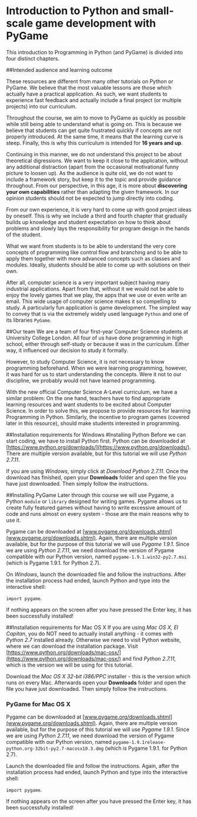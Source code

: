 Introduction to Python and small-scale game development with PyGame
=======


This introduction to Programming in Python (and PyGame) is divided into four distinct chapters.

##Intended audience and learning outcome

These resources are different from many other tutorials on Python or PyGame. We believe that the most valuable lessons are those which actually have a practical application. As such, we want students to experience fast feedback and actually include a final project (or multiple projects) into our curriculum.

Throughout the course, we aim to move to PyGame as quickly as possible while still being able to understand what is going on. This is because we believe that students can get quite frustrated quickly if concepts are not properly introduced. At the same time, it means that the learning curve is steep. Finally, this is why this curriculum is intended for **16 years and up**.

Continuing in this manner, we do not understand this project to be about theoretical digressions. We want to keep it close to the application, without any additional distraction (apart from the occasional motivational funny picture to loosen up). As the audience is quite old, we do not want to include a framework story, but keep it to the topic and provide guidance throughout. From our perspective, in this age, it is more about **discovering your own capabilities** rather than adapting the given framework. In our opinion students should not be expected to jump directly into coding.

From our own experience, it is very hard to come up with good project ideas by oneself. This is why we include a third and fourth chapter that gradually builds up knowledge and student expectation on how to think about problems and slowly lays the responsibility for program design in the hands of the student.

What we want from students is to be able to understand the very core concepts of programming like control flow and branching and to be able to apply them together with more advanced concepts such as classes and modules. Ideally, students should be able to come up with solutions on their own.

After all, computer science is a very important subject having many industrial applications. Apart from that, without it we would not be able to enjoy the lovely games that we play, the apps that we use or even write an email. This wide usage of computer science makes it so compelling to study. A particularly fun application is game development. The simplest way to convey that is via the extremely widely used language `Python` and one of its libraries `PyGame`.

##Our team
We are a team of four first-year Computer Science students at University College London. All four of us have done programming in high school, either through self-study or because it was in the curriculum. Either way, it influenced our decision to study it formally.

However, to study Computer Science, it is not necessary to know programming beforehand. When we were learning programming, however, it was hard for us to start understanding the concepts. Were it not to our discipline, we probably would not have learned programming.

With the new official Computer Science A-Level curriculum, we have a similar problem: On the one hand, teachers have to find appropriate learning resources and want students to be excited about Computer Science. In order to solve this, we propose to provide resources for learning Programming in Python. Similarly, the incentive to program games (covered later in this resource), should make students interested in programming.

##Installation requirements for Windows
#Installing Python
Before we can start coding, we have to install Python first. Python can be downloaded at [https://www.python.org/downloads/](https://www.python.org/downloads/). There are multiple version available, but for this tutorial we will use *Python 2.7.11*.

If you are using *Windows*, simply click at *Download Python 2.7.11*. Once the download has finished, open your **Downloads** folder and open the file you have just downloaded. Then simply follow the instructions.

##Installing PyGame
Later through this course we will use Pygame, a Python `module` or `library` designed for writing games. Pygame allows us to create fully featured games without having to write excessive amount of code and runs almost on every system - those are the main reasons why to use it.

Pygame can be downloaded at [www.pygame.org/downloads.shtml](www.pygame.org/downloads.shtml). Again, there are multiple version available, but for the purpose of this tutorial we will use *Pygame 1.9.1*. Since we are using *Python 2.7.11*, we need download the version of Pygame compatible with our Python version, named `pygame-1.9.1.win32-py2.7.msi` (which is Pygame 1.9.1. for Python 2.7).

On *Windows*, launch the downloaded file and follow the instructions. After the installation process had ended, launch Python and type into the interactive shell:

`import pygame`.

If nothing appears on the screen after you have pressed the Enter key, it has been successfully installed!

##Installation requirements for Mac OS X
If you are using *Mac OS X, El Capitan*, you do NOT need to actually install anything - it comes with *Python 2.7* installed already. Otherwise we need to visit Python website, where we can download the installation package. Visit [https://www.python.org/downloads/mac-osx/](https://www.python.org/downloads/mac-osx/) and find *Python 2.7.11*, which is the version we will be using for this tutorial. 

Download the *Mac OS X 32-bit i386/PPC* installer - this is the version which runs on every Mac. Afterwards open your **Downloads** folder and open the file you have just downloaded. Then simply follow the instructions.

### PyGame for Mac OS X
Pygame can be downloaded at [www.pygame.org/downloads.shtml](www.pygame.org/downloads.shtml). Again, there are multiple version available, but for the purpose of this tutorial we will use *Pygame 1.9.1*. Since we are using *Python 2.7.11*, we need download the version of Pygame compatible with our Python version, named `pygame-1.9.1release-python.org-32bit-py2.7-macosx10.3.dmg` (which is Pygame 1.9.1. for Python 2.7).

Launch the downloaded file and follow the instructions. Again, after the installation process had ended, launch Python and type into the interactive shell:

`import pygame`.

If nothing appears on the screen after you have pressed the Enter key, it has been successfully installed!
